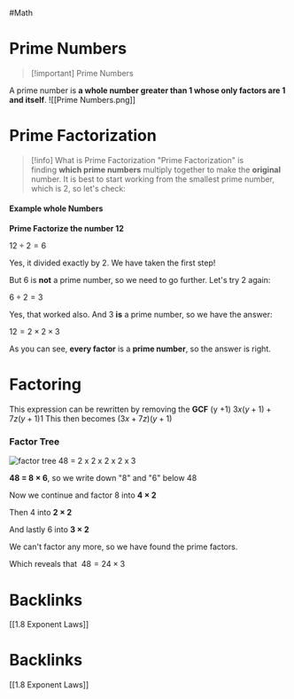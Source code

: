 #Math 

# Prime Numbers

> [!important] Prime Numbers
> 
A prime number is **a whole number greater than 1 whose only factors are 1 and itself**.
![[Prime Numbers.png]]


# Prime Factorization
> [!info] What is Prime Factorization
> "Prime Factorization" is finding **which prime numbers** multiply together to make the **original** number.
It is best to start working from the smallest prime number, which is 2, so let's check:
#### Example whole Numbers
**Prime Factorize the number 12**

$12 ÷ 2 = 6$

Yes, it divided exactly by 2. We have taken the first step!

But 6 is **not** a prime number, so we need to go further. Let's try 2 again:

$6 ÷ 2 = 3$

Yes, that worked also. And 3 **is** a prime number, so we have the answer:

$12 = 2 × 2 × 3$

As you can see, **every factor** is a **prime number**, so the answer is right.

# Factoring
This expression can be rewritten by removing the **GCF** (y +1)
$3x(y+1)+7z(y+1)1$ 
This then becomes
$(3x+7z)(y+1)$
### Factor Tree

![factor tree 48 = 2 x 2 x 2 x 2 x 3](https://www.mathsisfun.com/numbers/images/factor-tree-48.svg)

**48 = 8 × 6**, so we write down "8" and "6" below 48

Now we continue and factor 8 into **4 × 2**

Then 4 into **2 × 2**

And lastly 6 into **3 × 2**

We can't factor any more, so we have found the prime factors.

Which reveals that  $48 =24×3$




# Backlinks
[[1.8 Exponent Laws]]
















# Backlinks
[[1.8 Exponent Laws]]
